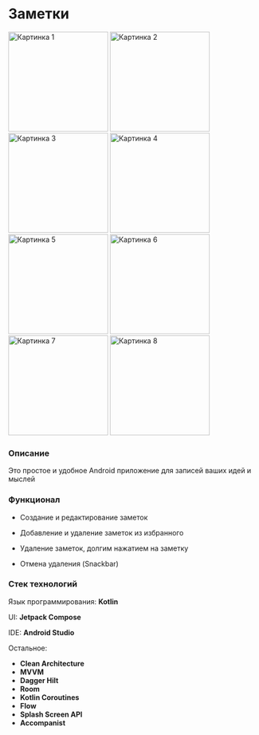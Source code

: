 <h1>Заметки</h1>

<p>
  <img src="/../screens/Screenshot_2024-08-05-22-36-59-953_yunuiy_hacker.ryzhaya_tetenka.note.jpg" width="200" alt="Картинка 1"/>
  <img src="/../screens/Screenshot_2024-08-05-22-37-45-352_yunuiy_hacker.ryzhaya_tetenka.note.jpg" width="200" alt="Картинка 2"/>
  <img src="/../screens/Screenshot_2024-08-05-22-37-04-457_yunuiy_hacker.ryzhaya_tetenka.note.jpg" width="200" alt="Картинка 3"/>
  <img src="/../screens/Screenshot_2024-08-05-22-37-08-305_yunuiy_hacker.ryzhaya_tetenka.note.jpg" width="200" alt="Картинка 4"/>
  <img src="/../screens/Screenshot_2024-08-05-22-37-12-488_yunuiy_hacker.ryzhaya_tetenka.note.jpg" width="200" alt="Картинка 5"/>
  <img src="/../screens/Screenshot_2024-08-05-22-37-16-890_yunuiy_hacker.ryzhaya_tetenka.note.jpg" width="200" alt="Картинка 6"/>
  <img src="/../screens/Screenshot_2024-08-05-22-37-57-617_yunuiy_hacker.ryzhaya_tetenka.note.jpg" width="200" alt="Картинка 7"/>
  <img src="/../screens/Screenshot_2024-08-05-22-37-29-033_yunuiy_hacker.ryzhaya_tetenka.note.jpg" width="200" alt="Картинка 8"/>
</p>

<h3>Описание</h3>
<p>Это простое и удобное Android приложение для записей ваших идей и мыслей</p>

<h3>Функционал</h3>
<ul>
<li><p>Создание и редактирование заметок</p></li>
<li><p>Добавление и удаление заметок из избранного</p></li>
<li><p>Удаление заметок, долгим нажатием на заметку</p></li>
<li><p>Отмена удаления (Snackbar)</p></li>
</ul>

<h3>Стек технологий</h3>
<p>Язык программирования: <b>Kotlin</b></p>
<p>UI: <b>Jetpack Compose</b></p>
<p>IDE: <b>Android Studio</b></p>
<p>Остальное: 
</br><ul>
  <li><b>Clean Architecture</b></li>
  <li><b>MVVM</b></li>
  <li><b>Dagger Hilt</b></li>
  <li><b>Room</b></li>
  <li><b>Kotlin Coroutines</b></li>
  <li><b>Flow</b></li>
  <li><b>Splash Screen API</b></li>
  <li><b>Accompanist</b></li>
</ul>
</p>
